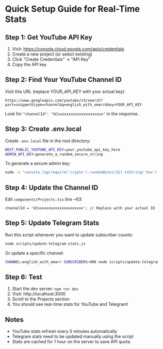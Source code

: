 # Quick Setup Guide for Real-Time Stats

## Step 1: Get YouTube API Key

1. Visit: https://console.cloud.google.com/apis/credentials
2. Create a new project (or select existing)
3. Click "Create Credentials" → "API Key"
4. Copy the API key

## Step 2: Find Your YouTube Channel ID

Visit this URL (replace YOUR_API_KEY with your actual key):

```
https://www.googleapis.com/youtube/v3/search?part=snippet&type=channel&q=english_with_omarr&key=YOUR_API_KEY
```

Look for `"channelId": "UCxxxxxxxxxxxxxxxxxxxxx"` in the response.

## Step 3: Create .env.local

Create `.env.local` file in the root directory:

```bash
NEXT_PUBLIC_YOUTUBE_API_KEY=your_youtube_api_key_here
ADMIN_API_KEY=generate_a_random_secure_string
```

To generate a secure admin key:

```bash
node -e "console.log(require('crypto').randomBytes(32).toString('hex'))"
```

## Step 4: Update the Channel ID

Edit `components/Projects.tsx` line ~63:

```tsx
channelId = 'UCxxxxxxxxxxxxxxxxxxxxx'; // Replace with your actual ID
```

## Step 5: Update Telegram Stats

Run this script whenever you want to update subscriber counts:

```bash
node scripts/update-telegram-stats.js
```

Or update a specific channel:

```bash
CHANNEL=english_with_omarr SUBSCRIBERS=900 node scripts/update-telegram-stats.js
```

## Step 6: Test

1. Start the dev server: `npm run dev`
2. Visit: http://localhost:3000
3. Scroll to the Projects section
4. You should see real-time stats for YouTube and Telegram!

## Notes

- YouTube stats refresh every 5 minutes automatically
- Telegram stats need to be updated manually using the script
- Stats are cached for 1 hour on the server to save API quota
